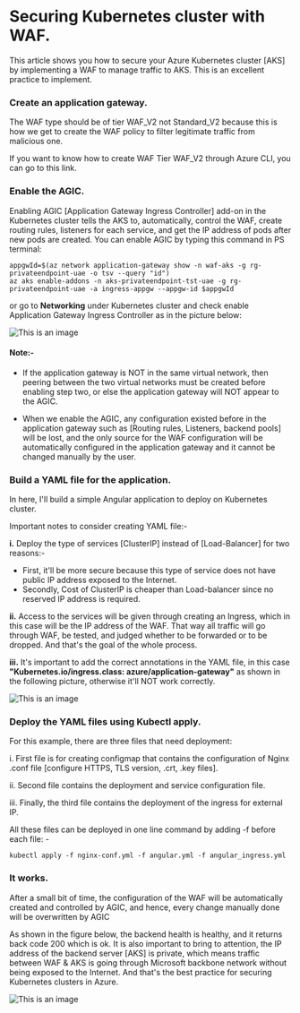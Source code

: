 # Securing Kubernetes cluster with WAF.


This article shows you how to secure your Azure Kubernetes cluster [AKS] by implementing a WAF to manage traffic to AKS. This is an excellent practice to implement.


### **Create an application gateway.**

The WAF type should be of tier WAF_V2 not Standard_V2 because this is how we get to create the WAF policy to filter legitimate traffic from malicious one.

If you want to know how to create WAF Tier WAF_V2 through Azure CLI, you can go to this link.
	



### **Enable the AGIC.**

Enabling AGIC [Application Gateway Ingress Controller] add-on in the Kubernetes cluster tells the AKS to, automatically, control the WAF, create routing rules, listeners for each service, and get the IP address of pods after new pods are created. You can enable AGIC by typing this command in PS terminal:
	
	appgwId=$(az network application-gateway show -n waf-aks -g rg-privateendpoint-uae -o tsv --query "id") 
	az aks enable-addons -n aks-privateendpoint-tst-uae -g rg-privateendpoint-uae -a ingress-appgw --appgw-id $appgwId

or go to **Networking** under Kubernetes cluster and check enable Application Gateway Ingress Controller as in the picture below:

![This is an image](https://github.com/Hazemwaddah/Azure_Security/blob/main/AKS%20with%20WAF/AGIC.png)


#### Note:-
- If the application gateway is NOT in the same virtual network, then peering between the two virtual networks must be created before enabling step two, or else the application gateway will NOT appear to the AGIC.


- When we enable the AGIC, any configuration existed before in the application gateway such as [Routing rules, Listeners, backend pools] will be lost, and the only source for the WAF configuration will be automatically configured in the application gateway and it cannot be changed manually by the user.



### **Build a YAML file for the application.**

In here, I'll build a simple Angular application to deploy on Kubernetes cluster.




Important notes to consider creating YAML file:-

**i.** Deploy the type of services [ClusterIP] instead of [Load-Balancer] for two reasons:-

 - First, it'll be more secure because this type of service does not have public IP address exposed to the Internet.
 - Secondly, Cost of ClusterIP is cheaper than Load-balancer since no reserved IP address is required.

**ii.** Access to the services will be given through creating an Ingress, which in this case will be the IP address of the WAF. That way all traffic will go through WAF, be tested, and judged whether to be forwarded or to be dropped. And that's the goal of the whole process.

**iii.** It's important to add the correct annotations in the YAML file, in this case **"Kubernetes.io/ingress.class: azure/application-gateway"** as shown in the following picture, otherwise it'll NOT work correctly.

![This is an image](https://github.com/Hazemwaddah/Azure_Security/blob/main/AKS%20with%20WAF/Angular_ingress.png)


### **Deploy the YAML files using Kubectl apply.**

For this example, there are three files that need deployment:

i. First file is for creating configmap that contains the configuration of Nginx .conf file [configure HTTPS, TLS version, .crt, .key files].

ii. Second file contains the deployment and service configuration file.

iii. Finally, the third file contains the deployment of the ingress for external IP.

All these files can be deployed in one line command by adding -f before each file: -

	kubectl apply -f nginx-conf.yml -f angular.yml -f angular_ingress.yml
	

### **It works.** 

After a small bit of time, the configuration of the WAF will be automatically created and controlled by AGIC, and hence, every change manually done will be overwritten by AGIC
	
As shown in the figure below, the backend health is healthy, and it returns back code 200 which is ok. It is also important to bring to attention, the IP address of the backend server [AKS] is private, which means traffic between WAF & AKS is going through Microsoft backbone network without being exposed to the Internet. And that's the best practice for securing Kubernetes clusters in Azure.

![This is an image](https://github.com/Hazemwaddah/Azure_Security/blob/main/AKS%20with%20WAF/WAF_backend_health.png)
